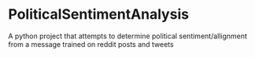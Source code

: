 # PoliticalSentimentAnalysis
A python project that attempts to determine political sentiment/allignment from a message trained on reddit posts and tweets
